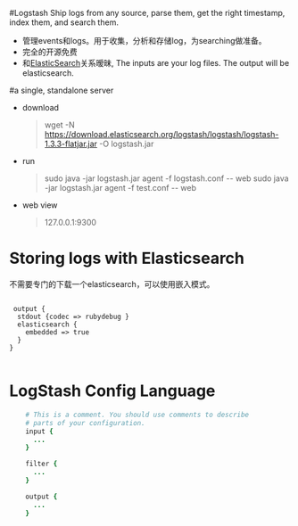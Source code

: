 #Logstash
Ship logs from any source, parse them, get the right timestamp, index them, and search them.

 - 管理events和logs。用于收集，分析和存储log，为searching做准备。
 - 完全的开源免费
 - 和[ElasticSearch](http://www.elasticsearch.org/)关系暧昧, The inputs are your log files. The output will be elasticsearch.


#a single, standalone server

- download
    > wget -N https://download.elasticsearch.org/logstash/logstash/logstash-1.3.3-flatjar.jar -O logstash.jar
- run
    > sudo java -jar logstash.jar agent -f logstash.conf -- web
    > sudo java -jar logstash.jar agent -f test.conf -- web
- web view
    > 127.0.0.1:9300


# Storing logs with **Elasticsearch**
不需要专门的下载一个elasticsearch，可以使用嵌入模式。


```

 output {
  stdout {codec => rubydebug }
  elasticsearch {
    embedded => true
  }
}


```




# LogStash Config Language

```ruby
    # This is a comment. You should use comments to describe
    # parts of your configuration.
    input {
      ...
    }

    filter {
      ...
    }

    output {
      ...
    }
```